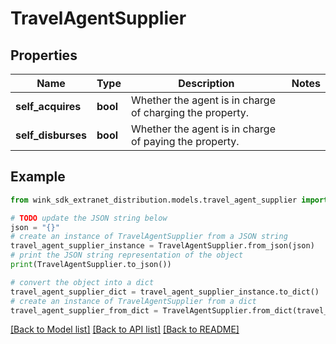 # TravelAgentSupplier


## Properties

Name | Type | Description | Notes
------------ | ------------- | ------------- | -------------
**self_acquires** | **bool** | Whether the agent is in charge of charging the property. | 
**self_disburses** | **bool** | Whether the agent is in charge of paying the property. | 

## Example

```python
from wink_sdk_extranet_distribution.models.travel_agent_supplier import TravelAgentSupplier

# TODO update the JSON string below
json = "{}"
# create an instance of TravelAgentSupplier from a JSON string
travel_agent_supplier_instance = TravelAgentSupplier.from_json(json)
# print the JSON string representation of the object
print(TravelAgentSupplier.to_json())

# convert the object into a dict
travel_agent_supplier_dict = travel_agent_supplier_instance.to_dict()
# create an instance of TravelAgentSupplier from a dict
travel_agent_supplier_from_dict = TravelAgentSupplier.from_dict(travel_agent_supplier_dict)
```
[[Back to Model list]](../README.md#documentation-for-models) [[Back to API list]](../README.md#documentation-for-api-endpoints) [[Back to README]](../README.md)


